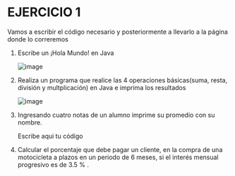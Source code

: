 # EJERCICIO 1
Vamos a escribir el código necesario y posteriormente a llevarlo a la página donde lo correremos

1. Escribe un ¡Hola Mundo! en Java
     
     ![image](https://user-images.githubusercontent.com/104279937/175790756-76174500-607a-432b-b603-eb57587dd936.png)

     
2. Realiza un programa que realice las 4 operaciones básicas(suma, resta, división y multplicación) en Java e imprima los resultados

   ![image](https://user-images.githubusercontent.com/104279937/175791282-ce0d8896-90cf-46fe-8ce4-9164c3d7fcd3.png)

   
3. Ingresando cuatro notas de un alumno imprime su promedio con su nombre.

    Escribe aqui tu código
    
 4. Calcular el porcentaje que debe pagar un cliente, en la compra de una motocicleta a plazos en un periodo de 6 meses, si el interés mensual progresivo es de 3.5 % .
